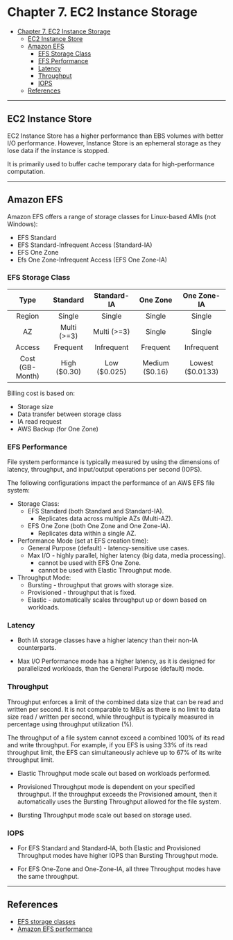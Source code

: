 # Chapter 7. EC2 Instance Storage

<!-- TOC -->

- [Chapter 7. EC2 Instance Storage](#chapter-7-ec2-instance-storage)
    - [EC2 Instance Store](#ec2-instance-store)
    - [Amazon EFS](#amazon-efs)
        - [EFS Storage Class](#efs-storage-class)
        - [EFS Performance](#efs-performance)
        - [Latency](#latency)
        - [Throughput](#throughput)
        - [IOPS](#iops)
    - [References](#references)

<!-- /TOC -->

---
## EC2 Instance Store

EC2 Instance Store has a higher performance than EBS volumes with better I/O performance. However, Instance Store is an ephemeral storage as they lose data if the instance is stopped.

It is primarily used to buffer cache temporary data for high-performance computation.

---
## Amazon EFS

Amazon EFS offers a range of storage classes for Linux-based AMIs (not Windows):
* EFS Standard
* EFS Standard-Infrequent Access (Standard-IA)
* EFS One Zone
* Efs One Zone-Infrequent Access (EFS One Zone-IA)

### EFS Storage Class

|      Type       |   Standard   | Standard-IA  |    One Zone    |   One Zone-IA    |
|:---------------:|:------------:|:------------:|:--------------:|:----------------:|
|     Region      |    Single    |    Single    |     Single     |      Single      |
|       AZ        | Multi (>=3)  | Multi (>=3)  |     Single     |      Single      |
|     Access      |   Frequent   |  Infrequent  |    Frequent    |    Infrequent    |
| Cost (GB-Month) | High ($0.30) | Low ($0.025) | Medium ($0.16) | Lowest ($0.0133) |

Billing cost is based on:
* Storage size
* Data transfer between storage class
* IA read request
* AWS Backup (for One Zone)

### EFS Performance

File system performance is typically measured by using the dimensions of latency, throughput, and input/output operations per second (IOPS).

The following configurations impact the performance of an AWS EFS file system:

* Storage Class:
  - EFS Standard (both Standard and Standard-IA).
    - Replicates data across multiple AZs (Multi-AZ).
  - EFS One Zone (both One Zone and One Zone-IA).
    - Replicates data within a single AZ.
* Performance Mode (set at EFS creation time):
  - General Purpose (default) - latency-sensitive use cases.
  - Max I/O - highly parallel, higher latency (big data, media processing).
    - cannot be used with EFS One Zone.
    - cannot be used with Elastic Throughput mode.
* Throughput Mode:
  - Bursting - throughput that grows with storage size.
  - Provisioned - throughput that is fixed.
  - Elastic - automatically scales throughput up or down based on workloads.

### Latency

* Both IA storage classes have a higher latency than their non-IA counterparts.

* Max I/O Performance mode has a higher latency, as it is designed for parallelized workloads, than the General Purpose (default) mode.

### Throughput

Throughput enforces a limit of the combined data size that can be read and written per second. It is not comparable to MB/s as there is no limit to data size read / written per second, while throughput is typically measured in percentage using throughput utilization (%).

The throughput of a file system cannot exceed a combined 100% of its read and write throughput. For example, if you EFS is using 33% of its read throughput limit, the EFS can simultaneously achieve up to 67% of its write throughput limit.

* Elastic Throughput mode scale out based on workloads performed.

* Provisioned Throughput mode is dependent on your specified throughput. If the throughput exceeds the Provisioned amount, then it automatically uses the Bursting Throughput allowed for the file system.

* Bursting Throughput mode scale out based on storage used.

### IOPS

* For EFS Standard and Standard-IA, both Elastic and Provisioned Throughput modes have higher IOPS than Bursting Throughput mode.

* For EFS One-Zone and One-Zone-IA, all three Throughput modes have the same throughput.

---
## References

* [EFS storage classes](https://docs.aws.amazon.com/efs/latest/ug/storage-classes.html)
* [Amazon EFS performance](https://docs.aws.amazon.com/efs/latest/ug/performance.html)